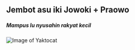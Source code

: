 ## Jembot asu iki Jowoki + Praowo
##### Mampus lu nyusahin rakyat kecil

![Image of Yaktocat](https://octodex.github.com/images/yaktocat.png)
